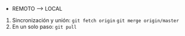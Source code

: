 * REMOTO --> LOCAL
1. Sincronización y unión:
`git fetch origin`
`git merge origin/master`
2. En un solo paso:
`git pull`
